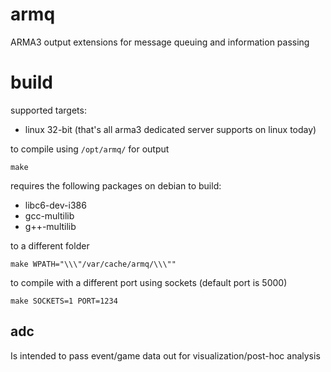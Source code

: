 armq
===

ARMA3 output extensions for message queuing and information passing

# build

supported targets:
* linux 32-bit (that's all arma3 dedicated server supports on linux today)

to compile using `/opt/armq/` for output
```
make
```

requires the following packages on debian to build:
* libc6-dev-i386
* gcc-multilib
* g++-multilib 

to a different folder
```
make WPATH="\\\"/var/cache/armq/\\\""
```

to compile with a different port using sockets (default port is 5000)
```
make SOCKETS=1 PORT=1234
```

## adc

Is intended to pass event/game data out for visualization/post-hoc analysis
